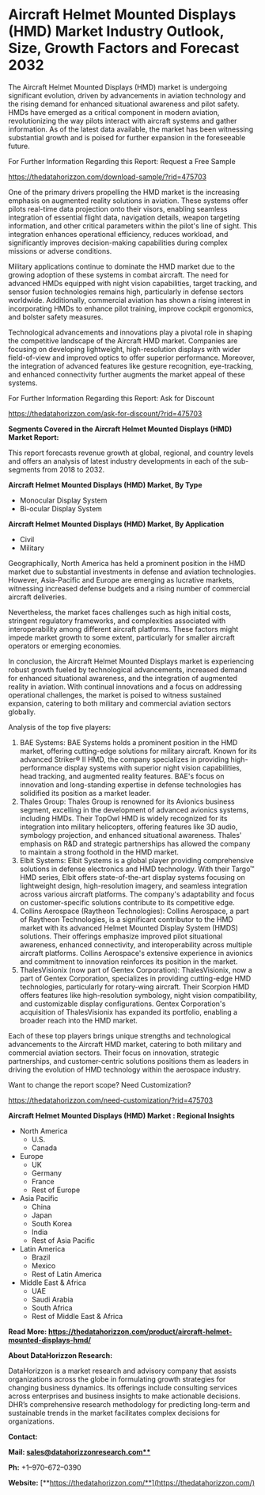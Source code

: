 ﻿# **Aircraft Helmet Mounted Displays (HMD) Market Industry Outlook, Size, Growth Factors and Forecast 2032**

The Aircraft Helmet Mounted Displays (HMD) market is undergoing significant evolution, driven by advancements in aviation technology and the rising demand for enhanced situational awareness and pilot safety. HMDs have emerged as a critical component in modern aviation, revolutionizing the way pilots interact with aircraft systems and gather information. As of the latest data available, the market has been witnessing substantial growth and is poised for further expansion in the foreseeable future.

For Further Information Regarding this Report: Request a Free Sample

<https://thedatahorizzon.com/download-sample/?rid=475703>



One of the primary drivers propelling the HMD market is the increasing emphasis on augmented reality solutions in aviation. These systems offer pilots real-time data projection onto their visors, enabling seamless integration of essential flight data, navigation details, weapon targeting information, and other critical parameters within the pilot's line of sight. This integration enhances operational efficiency, reduces workload, and significantly improves decision-making capabilities during complex missions or adverse conditions.

Military applications continue to dominate the HMD market due to the growing adoption of these systems in combat aircraft. The need for advanced HMDs equipped with night vision capabilities, target tracking, and sensor fusion technologies remains high, particularly in defense sectors worldwide. Additionally, commercial aviation has shown a rising interest in incorporating HMDs to enhance pilot training, improve cockpit ergonomics, and bolster safety measures.

Technological advancements and innovations play a pivotal role in shaping the competitive landscape of the Aircraft HMD market. Companies are focusing on developing lightweight, high-resolution displays with wider field-of-view and improved optics to offer superior performance. Moreover, the integration of advanced features like gesture recognition, eye-tracking, and enhanced connectivity further augments the market appeal of these systems.

For Further Information Regarding this Report: Ask for Discount

<https://thedatahorizzon.com/ask-for-discount/?rid=475703>

**Segments Covered in the Aircraft Helmet Mounted Displays (HMD) Market Report:**

This report forecasts revenue growth at global, regional, and country levels and offers an analysis of latest industry developments in each of the sub-segments from 2018 to 2032.

**Aircraft Helmet Mounted Displays (HMD) Market, By Type**

- Monocular Display System
- Bi-ocular Display System

**Aircraft Helmet Mounted Displays (HMD) Market, By Application**

- Civil
- Military

Geographically, North America has held a prominent position in the HMD market due to substantial investments in defense and aviation technologies. However, Asia-Pacific and Europe are emerging as lucrative markets, witnessing increased defense budgets and a rising number of commercial aircraft deliveries.

Nevertheless, the market faces challenges such as high initial costs, stringent regulatory frameworks, and complexities associated with interoperability among different aircraft platforms. These factors might impede market growth to some extent, particularly for smaller aircraft operators or emerging economies.

In conclusion, the Aircraft Helmet Mounted Displays market is experiencing robust growth fueled by technological advancements, increased demand for enhanced situational awareness, and the integration of augmented reality in aviation. With continual innovations and a focus on addressing operational challenges, the market is poised to witness sustained expansion, catering to both military and commercial aviation sectors globally.

Analysis of the top five players:

1. BAE Systems: BAE Systems holds a prominent position in the HMD market, offering cutting-edge solutions for military aircraft. Known for its advanced Striker® II HMD, the company specializes in providing high-performance display systems with superior night vision capabilities, head tracking, and augmented reality features. BAE's focus on innovation and long-standing expertise in defense technologies has solidified its position as a market leader.
1. Thales Group: Thales Group is renowned for its Avionics business segment, excelling in the development of advanced avionics systems, including HMDs. Their TopOwl HMD is widely recognized for its integration into military helicopters, offering features like 3D audio, symbology projection, and enhanced situational awareness. Thales' emphasis on R&D and strategic partnerships has allowed the company to maintain a strong foothold in the HMD market.
1. Elbit Systems: Elbit Systems is a global player providing comprehensive solutions in defense electronics and HMD technology. With their Targo™ HMD series, Elbit offers state-of-the-art display systems focusing on lightweight design, high-resolution imagery, and seamless integration across various aircraft platforms. The company's adaptability and focus on customer-specific solutions contribute to its competitive edge.
1. Collins Aerospace (Raytheon Technologies): Collins Aerospace, a part of Raytheon Technologies, is a significant contributor to the HMD market with its advanced Helmet Mounted Display System (HMDS) solutions. Their offerings emphasize improved pilot situational awareness, enhanced connectivity, and interoperability across multiple aircraft platforms. Collins Aerospace's extensive experience in avionics and commitment to innovation reinforces its position in the market.
1. ThalesVisionix (now part of Gentex Corporation): ThalesVisionix, now a part of Gentex Corporation, specializes in providing cutting-edge HMD technologies, particularly for rotary-wing aircraft. Their Scorpion HMD offers features like high-resolution symbology, night vision compatibility, and customizable display configurations. Gentex Corporation's acquisition of ThalesVisionix has expanded its portfolio, enabling a broader reach into the HMD market.

Each of these top players brings unique strengths and technological advancements to the Aircraft HMD market, catering to both military and commercial aviation sectors. Their focus on innovation, strategic partnerships, and customer-centric solutions positions them as leaders in driving the evolution of HMD technology within the aerospace industry.

Want to change the report scope? Need Customization?

<https://thedatahorizzon.com/need-customization/?rid=475703>



**Aircraft Helmet Mounted Displays (HMD) Market : Regional Insights**

- North America
  - U.S.
  - Canada
- Europe
  - UK
  - Germany
  - France
  - Rest of Europe
- Asia Pacific
  - China
  - Japan
  - South Korea
  - India
  - Rest of Asia Pacific
- Latin America
  - Brazil
  - Mexico
  - Rest of Latin America
- Middle East & Africa
  - UAE
  - Saudi Arabia
  - South Africa
  - Rest of Middle East & Africa

**Read More: https://thedatahorizzon.com/product/aircraft-helmet-mounted-displays-hmd/**

**About DataHorizzon Research:**

DataHorizzon is a market research and advisory company that assists organizations across the globe in formulating growth strategies for changing business dynamics. Its offerings include consulting services across enterprises and business insights to make actionable decisions. DHR’s comprehensive research methodology for predicting long-term and sustainable trends in the market facilitates complex decisions for organizations.

**Contact:**

**Mail: [sales@datahorizzonresearch.com**](mailto:sales@datahorizzonresearch.com)**

**Ph:** +1–970–672–0390

**Website:** [**https://thedatahorizzon.com/**](https://thedatahorizzon.com/)


